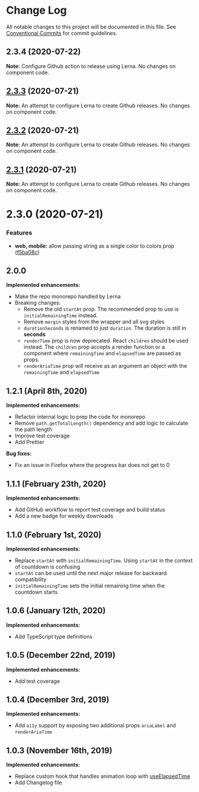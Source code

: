 # Change Log

All notable changes to this project will be documented in this file.
See [Conventional Commits](https://conventionalcommits.org) for commit guidelines.

## 2.3.4 (2020-07-22)

**Note:** Configure Github action to release using Lerna. No changes on component code.

## [2.3.3](https://github.com/vydimitrov/react-countdown-circle-timer/compare/v2.3.2...v2.3.3) (2020-07-21)

**Note:** An attempt to configure Lerna to create Github releases. No changes on component code.

## [2.3.2](https://github.com/vydimitrov/react-countdown-circle-timer/compare/v2.3.1...v2.3.2) (2020-07-21)

**Note:** An attempt to configure Lerna to create Github releases. No changes on component code.

## [2.3.1](https://github.com/vydimitrov/react-countdown-circle-timer/compare/v2.3.0...v2.3.1) (2020-07-21)

**Note:** An attempt to configure Lerna to create Github releases. No changes on component code.

# 2.3.0 (2020-07-21)

### Features

- **web, mobile:** allow passing string as a single color to colors prop ([f5ba08c](https://github.com/vydimitrov/react-countdown-circle-timer/commit/f5ba08c604f89fcf42bf4dbb62f883bd7b2d1647))

## 2.0.0

**Implemented enhancements:**

- Make the repo monorepo handled by Lerna
- Breaking changes:
  - Remove the old `startAt` prop. The recommended prop to use is `initialRemainingTime` instead.
  - Remove `margin` styles from the wrapper and all svg styles
  - `durationSeconds` is renamed to just `duration`. The duration is still in **seconds**
  - `renderTime` prop is now deprecated. React `children` should be used instead. The `children` prop accepts a render function or a component where `remainingTime` and `elapsedTime` are passed as props.
  - `renderAriaTime` prop will receive as an argument an object with the `remainingTime` and `elapsedTime`

## 1.2.1 (April 8th, 2020)

**Implemented enhancements:**

- Refactor internal logic to prep the code for monorepo
- Remove `path.getTotalLength()` dependency and add logic to calculate the path length
- Improve test coverage
- Add Prettier

**Bug fixes:**

- Fix an issue in Firefox where the progress bar does not get to 0

## 1.1.1 (February 23th, 2020)

**Implemented enhancements:**

- Add GitHub workflow to report test coverage and build status
- Add a new badge for weekly downloads

## 1.1.0 (February 1st, 2020)

**Implemented enhancements:**

- Replace `startAt` with `initialRemainingTime`. Using `startAt` in the context of countdown is confusing
- `startAt` can be used until the next major release for backward compatibility
- `initialRemainingTime` sets the initial remaining time when the countdown starts

## 1.0.6 (January 12th, 2020)

**Implemented enhancements:**

- Add TypeScript type definitions

## 1.0.5 (December 22nd, 2019)

**Implemented enhancements:**

- Add test coverage

## 1.0.4 (December 3rd, 2019)

**Implemented enhancements:**

- Add `a11y` support by exposing two additional props `ariaLabel` and `renderAriaTime`

## 1.0.3 (November 16th, 2019)

**Implemented enhancements:**

- Replace custom hook that handles animation loop with [useElapsedTime ](https://github.com/vydimitrov/use-elapsed-time)
- Add Changelog file
